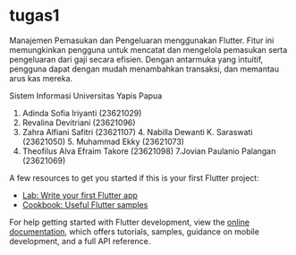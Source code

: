 # tugas1
Manajemen Pemasukan dan Pengeluaran menggunakan Flutter. Fitur ini memungkinkan pengguna untuk mencatat dan mengelola pemasukan serta pengeluaran dari gaji secara efisien. Dengan antarmuka yang intuitif, pengguna dapat dengan mudah menambahkan transaksi, dan memantau arus kas mereka.

Sistem Informasi Universitas Yapis Papua

1. Adinda Sofia Iriyanti (23621029)
2. ⁠Revalina Devitriani (23621096)
3. Zahra Alfiani Safitri (23621107)
⁠4. Nabilla Dewanti K. Saraswati (23621050)
⁠5. Muhammad Ekky (23621073)
6. ⁠Theofilus Alva Efraim Takore (23621098)
⁠7.Jovian Paulanio Palangan (23621069)


A few resources to get you started if this is your first Flutter project:

- [Lab: Write your first Flutter app](https://docs.flutter.dev/get-started/codelab)
- [Cookbook: Useful Flutter samples](https://docs.flutter.dev/cookbook)

For help getting started with Flutter development, view the
[online documentation](https://docs.flutter.dev/), which offers tutorials,
samples, guidance on mobile development, and a full API reference.

